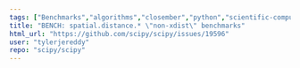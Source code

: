 ```yaml
---
tags: ["Benchmarks","algorithms","closember","python","scientific-computing","scipy","scipy.spatial"]
title: "BENCH: spatial.distance.* \"non-xdist\" benchmarks"
html_url: "https://github.com/scipy/scipy/issues/19596"
user: "tylerjereddy"
repo: "scipy/scipy"
---
```


